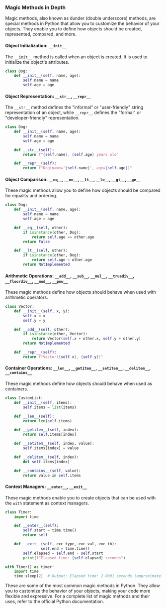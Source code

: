 ### Magic Methods in Depth

Magic methods, also known as dunder (double underscore) methods, are special methods in Python that allow you to customize the behavior of your objects. They enable you to define how objects should be created, represented, compared, and more.

#### Object Initialization: `__init__`

The `__init__` method is called when an object is created. It is used to initialize the object's attributes.

```python
class Dog:
    def __init__(self, name, age):
        self.name = name
        self.age = age
```

#### Object Representation: `__str__`, `__repr__`

The `__str__` method defines the "informal" or "user-friendly" string representation of an object, while `__repr__` defines the "formal" or "developer-friendly" representation.

```python
class Dog:
    def __init__(self, name, age):
        self.name = name
        self.age = age

    def __str__(self):
        return f"{self.name}, {self.age} years old"

    def __repr__(self):
        return f"Dog(name='{self.name}', age={self.age})"
```

#### Object Comparison: `__eq__`, `__ne__`, `__lt__`, `__le__`, `__gt__`, `__ge__`

These magic methods allow you to define how objects should be compared for equality and ordering.

```python
class Dog:
    def __init__(self, name, age):
        self.name = name
        self.age = age

    def __eq__(self, other):
        if isinstance(other, Dog):
            return self.age == other.age
        return False

    def __lt__(self, other):
        if isinstance(other, Dog):
            return self.age < other.age
        return NotImplemented
```

#### Arithmetic Operations: `__add__`, `__sub__`, `__mul__`, `__truediv__`, `__floordiv__`, `__mod__`, `__pow__`

These magic methods define how objects should behave when used with arithmetic operators.

```python
class Vector:
    def __init__(self, x, y):
        self.x = x
        self.y = y

    def __add__(self, other):
        if isinstance(other, Vector):
            return Vector(self.x + other.x, self.y + other.y)
        return NotImplemented

    def __repr__(self):
        return f"Vector({self.x}, {self.y})"
```

#### Container Operations: `__len__`, `__getitem__`, `__setitem__`, `__delitem__`, `__contains__`

These magic methods define how objects should behave when used as containers.

```python
class CustomList:
    def __init__(self, items):
        self.items = list(items)

    def __len__(self):
        return len(self.items)

    def __getitem__(self, index):
        return self.items[index]

    def __setitem__(self, index, value):
        self.items[index] = value

    def __delitem__(self, index):
        del self.items[index]

    def __contains__(self, value):
        return value in self.items
```

#### Context Managers: `__enter__`, `__exit__`

These magic methods enable you to create objects that can be used with the `with` statement as context managers.

```python
class Timer:
    import time

    def __enter__(self):
        self.start = time.time()
        return self

    def __exit__(self, exc_type, exc_val, exc_tb):
                self.end = time.time()
        self.elapsed = self.end - self.start
        print(f"Elapsed time: {self.elapsed} seconds")

with Timer() as timer:
    import time
    time.sleep(2)  # Output: Elapsed time: 2.0001 seconds (approximately)
```
These are some of the most common magic methods in Python. They allow you to customize the behavior of your objects, making your code more flexible and expressive. For a complete list of magic methods and their uses, refer to the official Python documentation.

